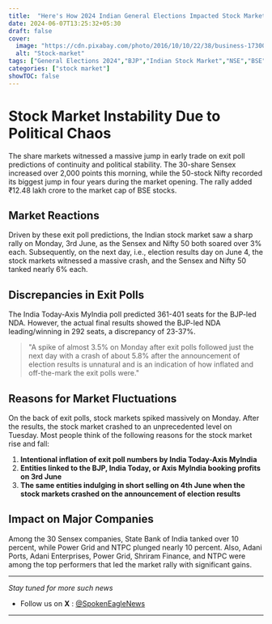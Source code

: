```yaml
---
title:  "Here's How 2024 Indian General Elections Impacted Stock Market"
date: 2024-06-07T13:25:32+05:30
draft: false
cover:
  image: "https://cdn.pixabay.com/photo/2016/10/10/22/38/business-1730089_1280.jpg"
  alt: "Stock-market"
tags: ["General Elections 2024","BJP","Indian Stock Market","NSE","BSE","SEBI"]
categories: ["stock market"]
showTOC: false
---
```


# Stock Market Instability Due to Political Chaos

The share markets witnessed a massive jump in early trade on exit poll predictions of continuity and political stability. The 30-share Sensex increased over 2,000 points this morning, while the 50-stock Nifty recorded its biggest jump in four years during the market opening. The rally added ₹12.48 lakh crore to the market cap of BSE stocks.

## Market Reactions

Driven by these exit poll predictions, the Indian stock market saw a sharp rally on Monday, 3rd June, as the Sensex and Nifty 50 both soared over 3% each. Subsequently, on the next day, i.e., election results day on June 4, the stock markets witnessed a massive crash, and the Sensex and Nifty 50 tanked nearly 6% each.

## Discrepancies in Exit Polls

The India Today-Axis MyIndia poll predicted 361-401 seats for the BJP-led NDA. However, the actual final results showed the BJP-led NDA leading/winning in 292 seats, a discrepancy of 23-37%.

> "A spike of almost 3.5% on Monday after exit polls followed just the next day with a crash of about 5.8% after the announcement of election results is unnatural and is an indication of how inflated and off-the-mark the exit polls were."

## Reasons for Market Fluctuations

On the back of exit polls, stock markets spiked massively on Monday. After the results, the stock market crashed to an unprecedented level on Tuesday. Most people think of the following reasons for the stock market rise and fall:

1. **Intentional inflation of exit poll numbers by India Today-Axis MyIndia**
2. **Entities linked to the BJP, India Today, or Axis MyIndia booking profits on 3rd June**
3. **The same entities indulging in short selling on 4th June when the stock markets crashed on the announcement of election results**

## Impact on Major Companies

Among the 30 Sensex companies, State Bank of India tanked over 10 percent, while Power Grid and NTPC plunged nearly 10 percent. Also, Adani Ports, Adani Enterprises, Power Grid, Shriram Finance, and NTPC were among the top performers that led the market rally with significant gains.

---
_Stay tuned for more such news_
- Follow us on **X** : [@SpokenEagleNews](https://x.com/SpokenEagleNews?t=YP2NMSxVIYUbD9VoQukz8g&s=08)
---